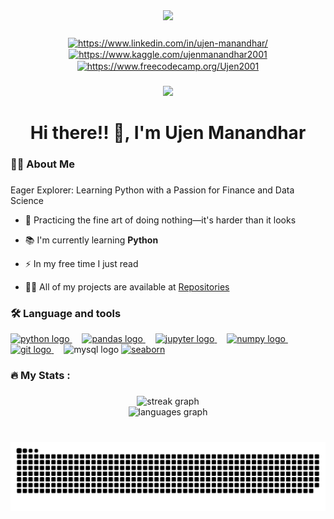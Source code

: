 <div align="center">
  <img height="150" src="https://media2.giphy.com/media/v1.Y2lkPTc5MGI3NjExZTc4ODJub2lzOHFrbmdzeGRiaWI5bnduZDBhNTVoNzE4NnhvaTFzeiZlcD12MV9pbnRlcm5hbF9naWZfYnlfaWQmY3Q9Zw/Dh5q0sShxgp13DwrvG/giphy.gif"  />
</div>

###

<div align="center">
  <a href="https://www.linkedin.com/in/ujen-manandhar/" target="blank"><img align="center" src="https://raw.githubusercontent.com/rahuldkjain/github-profile-readme-generator/master/src/images/icons/Social/linked-in-alt.svg" alt="https://www.linkedin.com/in/ujen-manandhar/" height="30" width="40" /></a>
  <a href="https://www.kaggle.com/ujenmanandhar2001" target="blank">
  <img align="center" src="https://raw.githubusercontent.com/rahuldkjain/github-profile-readme-generator/master/src/images/icons/Social/kaggle.svg" alt="https://www.kaggle.com/ujenmanandhar2001" height="30" width="40" />
  </a>
  <a href="https://www.freecodecamp.org/Ujen2001">
  <img align="center" src="https://e7.pngegg.com/pngimages/923/998/png-clipart-free-code-camp-logo-icons-logos-emojis-tech-companies.png" alt="https://www.freecodecamp.org/Ujen2001" height="30" width="40" /></a>
</div>

###

<div align="center">
  <img src="https://visitor-badge.laobi.icu/badge?page_id=Ujen-Manandhar.Ujen-Manandhar&"  />
</div>

###

<h1 align="center">Hi there!! 👋, I'm Ujen Manandhar</h1>

###

<h3 align="left">👩‍💻  About Me</h3>

###

Eager Explorer: Learning Python with a Passion for Finance and Data Science

- 🔭  Practicing the fine art of doing nothing—it's harder than it looks

- 📚 I'm currently learning **Python**
  
- ⚡ In my free time I just read

- 👨‍💻 All of my projects are available at [Repositories](https://github.com/Ujen-Manandhar?tab=repositories)

###

<h3 align="left">🛠 Language and tools</h3>

<div align="left">
  <a href="https://www.python.org/">
  <img src="https://cdn.jsdelivr.net/gh/devicons/devicon/icons/python/python-original.svg" height="40" alt="python logo"  />
  <img width="12" /></a>
  <a href="https://pandas.pydata.org/">
  <img src="https://cdn.jsdelivr.net/gh/devicons/devicon/icons/pandas/pandas-original.svg" height="40" alt="pandas logo"  />
  <img width="12" /></a>
  <a href="https://jupyter.org/">
  <img src="https://cdn.jsdelivr.net/gh/devicons/devicon/icons/jupyter/jupyter-original.svg" height="40" alt="jupyter logo"  />
  <img width="12" /></a>
  <a href="https://numpy.org/">
  <img src="https://cdn.jsdelivr.net/gh/devicons/devicon/icons/numpy/numpy-original.svg" height="40" alt="numpy logo"  />
  <img width="12" /></a>
  <a href="https://git-scm.com/">
  <img src="https://cdn.jsdelivr.net/gh/devicons/devicon/icons/git/git-original.svg" height="40" alt="git logo"  />
  <img width="12" /></a>
  <img src="https://cdn.jsdelivr.net/gh/devicons/devicon/icons/mysql/mysql-original.svg" height="40" alt="mysql logo"/>
  <a href="https://seaborn.pydata.org/" target="_blank" rel="noreferrer">
  <img src="https://seaborn.pydata.org/_images/logo-mark-lightbg.svg" alt="seaborn" height="40"/><img width="12" /></a>
</div>

###

<h3 align="left">🔥   My Stats :</h3>

###

<div align="center">
  <img src="https://streak-stats.demolab.com?user=Ujen-Manandhar&locale=en&mode=daily&theme=dark&hide_border=false&border_radius=5&order=3" height="220" alt="streak graph"/><br/>   
  <img src="https://github-readme-stats.vercel.app/api/top-langs?username=Ujen-Manandhar&locale=en&hide_title=false&layout=compact&card_width=320&langs_count=5&theme=dracula&hide_border=false&order=2" height="150" alt="languages graph"  />
</div>

###
<br/>
<img src="https://raw.githubusercontent.com/Ujen-Manandhar/Ujen-Manandhar/output/snake.svg" alt="Snake animation" />

###
